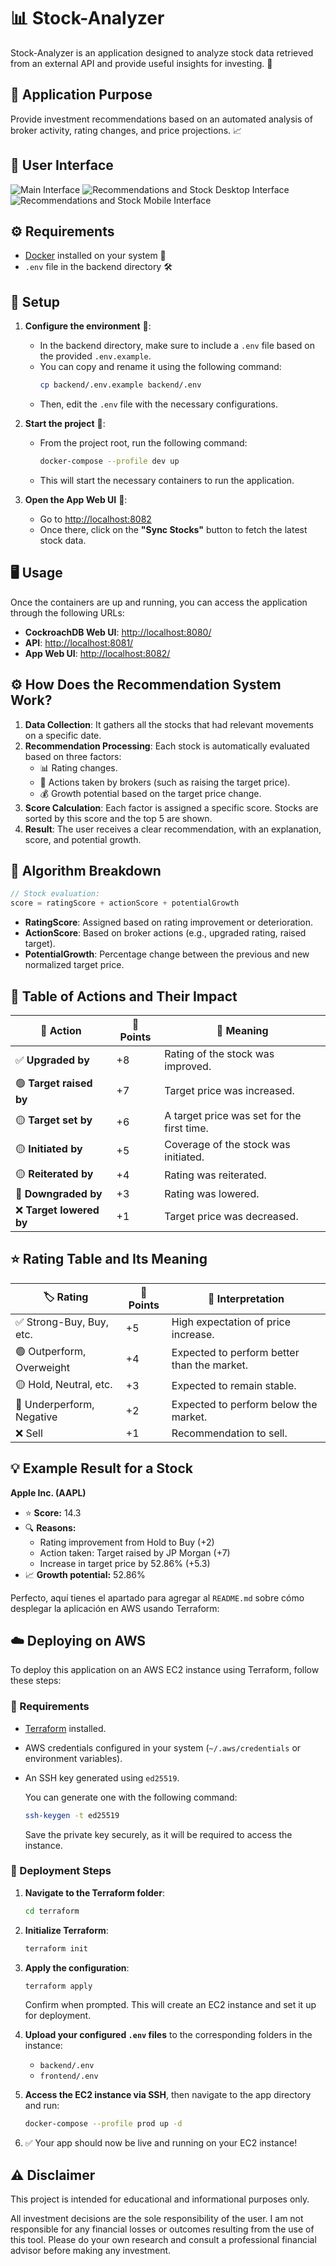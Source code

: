 # 📊 Stock-Analyzer

Stock-Analyzer is an application designed to analyze stock data retrieved from an external API and provide useful insights for investing. 💼

## 🎯 Application Purpose

Provide investment recommendations based on an automated analysis of broker activity, rating changes, and price projections. 📈

## 📱 User Interface

![Main Interface](/mockups/mockup1.png)
![Recommendations and Stock Desktop Interface](/mockups/mockup2.png)
![Recommendations and Stock Mobile Interface](/mockups/mockup3.png)

## ⚙️ Requirements

- [Docker](https://www.docker.com/) installed on your system 🐳
- `.env` file in the backend directory 🛠️

## 🚀 Setup

1. **Configure the environment** 🧪:

   - In the backend directory, make sure to include a `.env` file based on the provided `.env.example`.
   - You can copy and rename it using the following command:
     ```sh
     cp backend/.env.example backend/.env
     ```
   - Then, edit the `.env` file with the necessary configurations.

2. **Start the project** 🏁:
   - From the project root, run the following command:
     ```sh
     docker-compose --profile dev up
     ```
   - This will start the necessary containers to run the application.

3. **Open the App Web UI** 🔄:
   - Go to [http://localhost:8082](http://localhost:8082)
   - Once there, click on the **"Sync Stocks"** button to fetch the latest stock data.


## 🖥️ Usage

Once the containers are up and running, you can access the application through the following URLs:

- **CockroachDB Web UI**: [http://localhost:8080/](http://localhost:8080/)
- **API**: [http://localhost:8081/](http://localhost:8081/)
- **App Web UI**: [http://localhost:8082/](http://localhost:8082/)

## ⚙️ How Does the Recommendation System Work?

1. **Data Collection**: It gathers all the stocks that had relevant movements on a specific date.
2. **Recommendation Processing**: Each stock is automatically evaluated based on three factors:
   - 📊 Rating changes.
   - 🧾 Actions taken by brokers (such as raising the target price).
   - 💰 Growth potential based on the target price change.
3. **Score Calculation**: Each factor is assigned a specific score. Stocks are sorted by this score and the top 5 are shown.
4. **Result**: The user receives a clear recommendation, with an explanation, score, and potential growth.

## 🧮 Algorithm Breakdown

```go
// Stock evaluation:
score = ratingScore + actionScore + potentialGrowth
```

- **RatingScore**: Assigned based on rating improvement or deterioration.
- **ActionScore**: Based on broker actions (e.g., upgraded rating, raised target).
- **PotentialGrowth**: Percentage change between the previous and new normalized target price.

## 🧾 Table of Actions and Their Impact

| 🎯 Action                | 🔢 Points | 📘 Meaning                                 |
| ------------------------ | --------- | ------------------------------------------ |
| ✅ **Upgraded by**       | +8        | Rating of the stock was improved.          |
| 🟢 **Target raised by**  | +7        | Target price was increased.                |
| 🟡 **Target set by**     | +6        | A target price was set for the first time. |
| 🟡 **Initiated by**      | +5        | Coverage of the stock was initiated.       |
| 🟡 **Reiterated by**     | +4        | Rating was reiterated.                     |
| 🔴 **Downgraded by**     | +3        | Rating was lowered.                        |
| ❌ **Target lowered by** | +1        | Target price was decreased.                |

## ⭐ Rating Table and Its Meaning

| 🏷️ Rating                 | 🔢 Points | 📘 Interpretation                           |
| ------------------------- | --------- | ------------------------------------------- |
| ✅ Strong-Buy, Buy, etc.  | +5        | High expectation of price increase.         |
| 🟢 Outperform, Overweight | +4        | Expected to perform better than the market. |
| 🟡 Hold, Neutral, etc.    | +3        | Expected to remain stable.                  |
| 🔴 Underperform, Negative | +2        | Expected to perform below the market.       |
| ❌ Sell                   | +1        | Recommendation to sell.                     |

## 💡 Example Result for a Stock

**Apple Inc. (AAPL)**

- ⭐ **Score:** 14.3
- 🔍 **Reasons:**
  - Rating improvement from Hold to Buy (+2)
  - Action taken: Target raised by JP Morgan (+7)
  - Increase in target price by 52.86% (+5.3)
- 📈 **Growth potential:** 52.86%

Perfecto, aquí tienes el apartado para agregar al `README.md` sobre cómo desplegar la aplicación en AWS usando Terraform:

## ☁️ Deploying on AWS

To deploy this application on an AWS EC2 instance using Terraform, follow these steps:

### 🔧 Requirements

- [Terraform](https://developer.hashicorp.com/terraform/downloads) installed.
- AWS credentials configured in your system (`~/.aws/credentials` or environment variables).
- An SSH key generated using `ed25519`.

  You can generate one with the following command:

  ```sh
  ssh-keygen -t ed25519
  ```

  Save the private key securely, as it will be required to access the instance.

### 🚀 Deployment Steps

1. **Navigate to the Terraform folder**:
   ```sh
   cd terraform
   ```

2. **Initialize Terraform**:
   ```sh
   terraform init
   ```

3. **Apply the configuration**:
   ```sh
   terraform apply
   ```
   Confirm when prompted. This will create an EC2 instance and set it up for deployment.

4. **Upload your configured `.env` files** to the corresponding folders in the instance:
   - `backend/.env`
   - `frontend/.env`

5. **Access the EC2 instance via SSH**, then navigate to the app directory and run:

   ```sh
   docker-compose --profile prod up -d
   ```

6. ✅ Your app should now be live and running on your EC2 instance!

## ⚠️ Disclaimer

This project is intended for educational and informational purposes only.

All investment decisions are the sole responsibility of the user. I am not responsible for any financial losses or outcomes resulting from the use of this tool. Please do your own research and consult a professional financial advisor before making any investment.